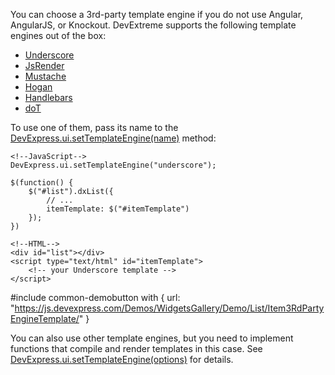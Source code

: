 You can choose a 3rd-party template engine if you do not use Angular, AngularJS, or Knockout. DevExtreme supports the following template engines out of the box:

- [Underscore](https://underscorejs.org)
- [JsRender](https://github.com/BorisMoore/jsrender)
- [Mustache](https://mustache.github.io)
- [Hogan](https://twitter.github.io/hogan.js)
- [Handlebars](https://handlebarsjs.com)
- [doT](https://olado.github.io/doT/index.html)

To use one of them, pass its name to the [DevExpress.ui.setTemplateEngine(name)](/api-reference/50%20Common/utils/ui/setTemplateEngine(name).md '/Documentation/ApiReference/Common/Utils/ui/#setTemplateEnginename') method:

    <!--JavaScript-->
    DevExpress.ui.setTemplateEngine("underscore");

    $(function() {
        $("#list").dxList({
            // ...
            itemTemplate: $("#itemTemplate")
        });
    })

    <!--HTML-->
    <div id="list"></div>
    <script type="text/html" id="itemTemplate">
        <!-- your Underscore template -->
    </script>

#include common-demobutton with {
    url: "https://js.devexpress.com/Demos/WidgetsGallery/Demo/List/Item3RdPartyEngineTemplate/"
}

You can also use other template engines, but you need to implement functions that compile and render templates in this case. See [DevExpress.ui.setTemplateEngine(options)](/api-reference/50%20Common/utils/ui/setTemplateEngine(options).md '/Documentation/ApiReference/Common/Utils/ui/#setTemplateEngineoptions') for details.
